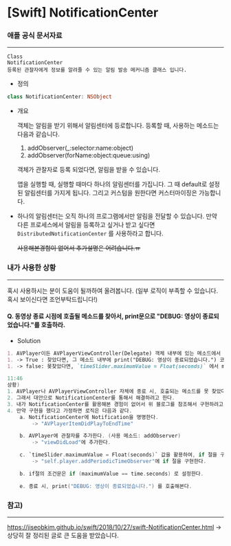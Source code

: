 # [Swift] NotificationCenter

### 애플 공식 문서자료

---



```
Class
NotificationCenter
등록된 관찰자에게 정보를 알려줄 수 있는 알림 발송 메커니즘 클래스 입니다.
```

- 정의

```swift
class NotificationCenter: NSObject
```

- 개요

  객체는 알림을 받기 위해서 알림센터에 등로합니다. 등록할 때, 사용하는 메소드는 다음과 같습니다.

  1. addObserver(_:selector:name:object)
  2. addObserver(forName:object:queue:using)

  객체가 관찰자로 등록 되었다면, 알림을 받을 수 있습니다.

  앱을 실행할 때, 실행할 때마다 하나의 알림센터를 가집니다. 그 때 default로 설정된 알림센터를 가지게 됩니다. 그리고 커스텀을 원한다면 커스터마이징은 가능합니다.

- 하나의 알림센터는 오직 하나의 프로그램에서만 알림을 전달할 수 있습니다. 만약 다른 프로세스에서 알림을 등록하고 싶거나 받고 싶다면 `DistributedNotificationCenter` 를 사용하라고 합니다.

  ~~사용해본경험이 없어서 추가설명은 어려습니다.ㅠ~~



### 내가 사용한 상황

---

혹시 사용하시는 분이 도움이 될까하여 올려봅니다. (일부 로직이 부족할 수 있습니다. 혹시 보이신다면 조언부탁드립니다!)

#### Q. 동영상 종료 시점에 호출될 메소드를 찾아서, print문으로 "DEBUG: 영상이 종료되었습니다."를 호출하라.

- Solution

```markdown
1. AVPlayer이든 AVPlayerViewController(Delegate) 객체 내부에 있는 메소드에서 영상이 종료된 시점에 호출되는 메소드를 찾는다.
1. -> True : 찾았다면, 그 메소드 내부에 print("DEBUG: 영상이 종료되었습니다.") 코드를 작성한다.
1. -> false: 몾찾았다면, `timeSlider.maximumValue = Float(seconds)` 에서 maximumValue와 일치하거나 그것보다 값이 커진 경우에 커스텀메소드(직접만든 메소드)를 호출한다.
```

```swift
11:46
상황)
1. AVPlayer나 AVPlayerViewController 자체에 종료 시, 호출되는 메소드를 못 찾았다.
2. 그래서 대안으로 NotificationCenter를 통해서 해결하려고 한다.
3. 내가 NotificationCenter를 활용해본 경험이 없어서 위 블로그를 참조해서 구현하려고 한다.
4. 만약 구현을 했다고 가정하면 로직은 다음과 같다.
	a. NotificationCenter에 Notification을 명명한다.
		-> "AVPlayerItemDidPlayToEndTime"

	b. AVPlayer에 관찰자를 추가한다. (사용 메소드: addObserver) 
		-> "viewDidLoad"에 추가한다.

	c. `timeSlider.maximumValue = Float(seconds)` 값을 활용하여, if 절을 구성한다.
		-> "self.player.addPeriodicTimeObserver"에 if 절을 구현한다.

	b. if절의 조건문은 if (maximumValue == time.seconds) 로 설정한다.

	e. 종료 시, print("DEBUG: 영상이 종료되었습니다.") 를 호출해본다.
```



### 참고)

---

https://jiseobkim.github.io/swift/2018/10/27/swift-NotificationCenter.html 
-> 상당히 잘 정리된 글로 큰 도움을 받았습니다.



